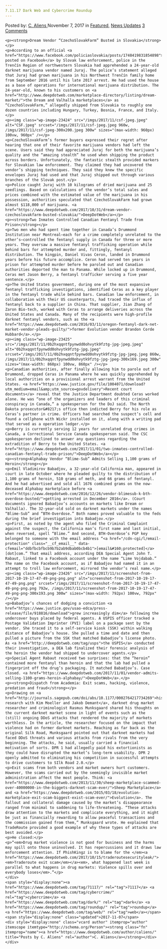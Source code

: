 ```yaml
---
7.11.17 Dark Web and Cybercrime Roundup
---
```

<article class="post-listing post-23423 post type-post status-publish format-standard has-post-thumbnail hentry  tag-6082 tag-cybercrime tag-dark tag-roundup tag-web">
    <div class="post-inner">
        <span>Posted by: <a href="https://www.deepdotweb.com/author/caliens/" title="">C. Aliens </a></span>
    <span>November 7, 2017</span>
    <span>in <a href="https://www.deepdotweb.com/category/deepdot-news/" rel="category tag">Featured</a>, <a href="https://www.deepdotweb.com/category/news-updates/" rel="category tag">News Updates</a></span>
    <span><a href="https://www.deepdotweb.com/2017/11/07/7-11-17-dark-web-cybercrime-roundup/#comments">3 Comments</a></span>
    </p>
    <div class="clear"></div>
    
    <p><strong>Dream Vendor “CzechoSlovakFarm” Busted in Slovakia</strong></p>
    <p>According to an official <a href="https://www.facebook.com/policiaslovakia/posts/1748419831854898">update posted on Facebook</a> by Slovak law enforcement, police in the Trenčín Region of northwestern Slovakia had apprehended a 24-year-old darknet marijuana vendor named Juraj. The police’s statement alleged that Juraj had grown marijuana in his Northwest Trenčín family home from September 2016 until his late 2017 arrest. He had used the house as a base of operations for international marijuana distribution. The 24-year-old, known to his customers on <a href="http://www.deepdotweb.com/marketplace-directory/listing/dream-market/">the Dream and Valhalla marketplaces</a> as “CzechoSlovakFarm,” allegedly shipped from Slovakia to roughly one dozen countries including Hungary, Turkey, Bosnia, France, and Italy.</p>
    <p><img class="wp-image-23424" src="/imgs/2017/11/csf-jpeg.jpeg" alt="CSF.jpeg" srcset="/imgs/2017/11/csf-jpeg.jpeg 960w, /imgs/2017/11/csf-jpeg-300x200.jpeg 300w" sizes="(max-width: 960px) 100vw, 960px" /></p>
    <p>CzechoSlovakFarm’s former buyers expressed their regret after hearing that one of their favorite marijuana vendors had left the scene. Users said they had appreciated Juraj for both the marijuana’s quality and the “amazing stealth” he used when shipping the product across borders. Unfortunately, the fantastic stealth provided markers for Slovakian law enforcement. They claimed they had uncovered the vendor’s shipping techniques. They said they knew the specific envelopes Juraj had used and that Juraj shipped out through various branches of the Slovak post.</p>
    <p>Police caught Juraj with 10 kilograms of dried marijuana and 25 seedlings. Based on calculations of the vendor’s total sales and prices combined with the estimated value of the marijuana in his possession, authorities speculated that CzechoSlovakFarm had grown almost $118,000 of marijuana. <a href="https://www.deepdotweb.com/2017/10/31/dream-vendor-czechoslovakfarm-busted-slovakia/">DeepDotWeb</a></p>
    <p><strong>Two Inmates Controlled Canadian Fentanyl Trade from Prison</strong></p>
    <p>Two men who had spent time together in Canada’s Drummond Institution near Montreal—each for a crime completely unrelated to the other’s—controlled the fentanyl supply in Canada for three or more years. They oversaw a massive fentanyl trafficking operation while behind bars for attempted murder and, fittingly, fentanyl distribution. The kingpin, Daniel Vivas Ceron, landed in Drummond years before his future accomplice. Ceron had served ten years in prison for attempted murder before he paroled out and Canadian authorities deported the man to Panama. While locked up in Drummond, Ceras met Jason Berry, a fentanyl trafficker serving a five year sentence.</p>
    <p>The United States government, during one of the most expansive fentanyl trafficking investigations, identified Ceras as a key player in the fentanyl trade while behind bars. Canadian law enforcement, in collaboration with their US counterparts, had traced the influx of fentanyl back to a supplier in China. That supplier, Jian Zhang of Zaron Bio-tech, worked with Ceras to arrange deliveries across the United States and Canada. Many of the recipients were high-profile darknet fentanyl vendors, such as the <a href="https://www.deepdotweb.com/2016/03/11/oregon-fentanyl-dark-net-market-vendor-pleads-guilty/">former Evolution vendor Brandon Corde Hubbard</a>.</p>
    <p><img class="wp-image-23425" src="/imgs/2017/11/0b2hxqqntfpynwdd0ohvytk9fztg-jpg-jpeg.jpeg" alt="0b2hxqqntfpynwdd0ohvytk9fztg-jpg.jpeg" srcset="/imgs/2017/11/0b2hxqqntfpynwdd0ohvytk9fztg-jpg-jpeg.jpeg 860w, /imgs/2017/11/0b2hxqqntfpynwdd0ohvytk9fztg-jpg-jpeg-300x169.jpeg 300w" sizes="(max-width: 860px) 100vw, 860px" /></p>
    <p>Canadian authorities, after finally allowing him to parole out of Drummond, dropped Ceras in Panama where he was quickly apprehended by local authorities on a provisional arrest warrant from the United States. <a href="https://www.justice.gov/file/1004071/download?utm_medium=email&amp;utm_source=govdelivery">Recent court documents</a> reveal that the Justice Department doubted Ceras worked alone. He was “one of the organizers and leaders of this criminal conspiracy in Canada,” a spokesperson for the DoJ said. The North Dakota prosecutor&#8217;s office then indicted Berry for his role as Ceras’s partner in crime. Officers had searched the suspect’s cell and found a cellphone with Wickr installed on it, along with a writing pad that served as a operation ledger.</p>
    <p>Berry is currently serving 12 years for unrelated drug crimes in Canada, a Correctional Service Canada spokesperson said. The CSC spokesperson declined to answer any questions regarding the extradition of Berry to the United States. <a href="https://www.deepdotweb.com/2017/11/01/two-inmates-controlled-canadian-fentanyl-trade-prison/">DeepDotWeb</a></p>
    <p><strong>Alphabay Vendor “Blime-Sub” Admits Selling 1,100 grams of Heroin</strong></p>
    <p>Emil Vladimirov Babadjov, a 32-year-old California man, appeared in court in late October where he pleaded guilty to the distribution of 1,100 grams of heroin, 510 grams of meth, and 66 grams of fentanyl. And he had advertised and sold all 1676 combined grams on the now-deceased Alphabay marketplace before <a href="https://www.deepdotweb.com/2016/12/26/vendor-blimesub-k-bth-overdose-busted/">getting arrested in December 2016</a>. (Court documents ignored Babadjov’s accounts on markets like Dream or Valhalla). The 32-year-old sold on darknet markets under the names “Blime-Sub” and “BTH-Overdose.” Both names proved valuable to the feds during the brief investigation into Babadjov.</p>
    <p>First, as noted by the agent who filed the Criminal Complaint against the suspect, the California man’s first name and last initial, when reversed, spell “Blime.” And second, BTH-Overdose’s PGP key belonged to someone with the email address “<a href="/cdn-cgi/l/email-protection" class="__cf_email__" data-cfemail="ddbfbcbfbcb9b7b2ab9dbab0bcb4b1">[email&#160;protected]</a>[dot]com.” That email address, according DEA Special Agent John T. Rabaut, linked to a Facebook account under the name “Lime Vojdabab.” The name on the Facebook account, as if Babadjov had named it in an attempt to troll law enforcement, mirrored the vendor’s real name.</p>
    <p><img class="wp-image-23426" src="/imgs/2017/11/screenshot-from-2017-10-19-17-47-49-png-png.png" alt="screenshot-from-2017-10-19-17-47-49-png.png" srcset="/imgs/2017/11/screenshot-from-2017-10-19-17-47-49-png-png.png 792w, /imgs/2017/11/screenshot-from-2017-10-19-17-47-49-png-png-300x193.png 300w" sizes="(max-width: 792px) 100vw, 792px" /></p>
    <p>Babadjov’s chances of dodging a conviction <a href="https://www.justice.gov/usao-edca/press-release/file/918816/download">grew increasingly dim</a> following the undercover buys placed by federal agents. A USPIS officer tracked a Postage Validation Imprinter (PVI) label on a package sent by the vendor. She traced it to a self-service kiosk (SSK) within walking distance of Babadjov’s house. She pulled a time and date and then pulled a picture from the SSK that matched Babadjov’s license photo. As <a href="http://deepdotweb.com/tag/usps">the USPIS</a> conducted their investigation, a DEA lab finalized their forensic analysis of the heroin the vendor had shipped to undercover agents.</p>
    <p>Special Agent Rabaut received two surprises: that the “heroin” contained more fentanyl than heroin and that the lab had pulled a fingerprint off the drug’s packaging. It matched Babadjov’s. Case closed. <a href="https://www.deepdotweb.com/2017/11/01/vendor-admits-selling-1100-grams-heroin-alphabay/">DeepDotWeb</a>.</p>
    <p><strong>Dispatch from Academia: Exit scams, hacking, violence, predation and fraud</strong></p>
    <p>Drawing on <a href="http://journals.sagepub.com/doi/abs/10.1177/0002764217734269">his research with Kim Moeller and Jakob Demant</a>, darknet drug market researcher and criminologist Rasmus Munksgaard shared his thoughts on the current darknet market scene in light of events such as the (still) ongoing DDoS attacks that rendered the majority of markets worthless. In the article, the researcher focused on the impact that violence had on former darknet markets. Reaching as far back as the original Silk Road, Munksgaard pointed out that darknet markets had faced DDoS threats and various attacks from rivals from the very beginning. The attacks, he said, usually carried a financial motivation of sorts. DPR 1 had allegedly paid his extortionists as they could have disrupted the market’s long-term usability. DPR 2 openly admitted to eliminating his competition in successful attempts to drive customers to SIlk Road 2.0.</p>
    <p>Exit scams from both vendors and market owners hurt customers. However, the scams carried out by the seemingly invisible market administration affect the most people. Think: <a href="https://www.deepdotweb.com/2013/11/30/sheep-marketplace-scammed-over-40000000-in-the-biggets-darknet-scam-ever/">Sheep Marketplace</a> and <a href="https://www.deepdotweb.com/2015/03/18/evolution-marketplace-exit-scam-biggest-exist-scam-ever/">Evolution</a>. The fallout and collateral damage caused by the market’s disappearance ranged from minimal to saddening to life-threatening. “These attacks draw attention to the markets and complicate everything, and it might be just as financially rewarding to allow peaceful transactions and the commission gained from them,” Munksgaard wrote. He explained that TradeRoute provided a good example of why these types of attacks are best avoided.</p>
    <p>He closed:</p>
    <p>“<em>Drug market violence is not good for business and the harms may spill onto those uninvolved. It has repercussions and it draws law enforcement attention. If PhishKingz is to blame for the </em><a href="https://www.deepdotweb.com/2017/10/15/traderoutesecurityleak/"><em>Traderoute exit scam</em></a><em>, what happened last week is parallel to what happens in drug markets: Violence spills over and everybody loses</em>.”</p>
    </div>
    <span style="display:none"><a href="https://www.deepdotweb.com/tag/71117/" rel="tag">71117</a> <a href="https://www.deepdotweb.com/tag/cybercrime/" rel="tag">cybercrime</a> <a href="https://www.deepdotweb.com/tag/dark/" rel="tag">dark</a> <a href="https://www.deepdotweb.com/tag/roundup/" rel="tag">roundup</a> <a href="https://www.deepdotweb.com/tag/web/" rel="tag">web</a></span> <span style="display:none" class="updated">2017-11-07</span>
    <div style="display:none" class="vcard author" itemprop="author" itemscope itemtype="http://schema.org/Person"><strong class="fn" itemprop="name"><a href="https://www.deepdotweb.com/author/caliens/" title="Posts by C. Aliens" rel="author">C. Aliens</a></strong></div>
    </div>
</article>

